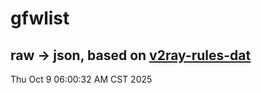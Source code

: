 # gfwlist
## raw -> json, based on [v2ray-rules-dat](https://github.com/Loyalsoldier/v2ray-rules-dat)
Thu Oct  9 06:00:32 AM CST 2025

